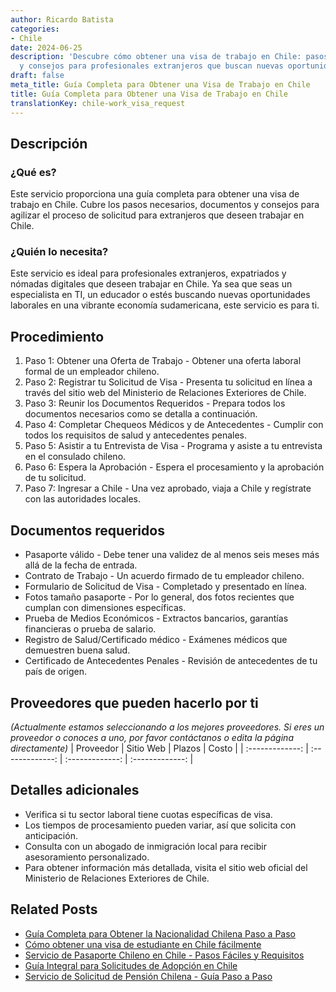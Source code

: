 ```yaml
---
author: Ricardo Batista
categories:
- Chile
date: 2024-06-25
description: 'Descubre cómo obtener una visa de trabajo en Chile: pasos, documentos
  y consejos para profesionales extranjeros que buscan nuevas oportunidades.'
draft: false
meta_title: Guía Completa para Obtener una Visa de Trabajo en Chile
title: Guía Completa para Obtener una Visa de Trabajo en Chile
translationKey: chile-work_visa_request
---
```



## Descripción
### ¿Qué es?
Este servicio proporciona una guía completa para obtener una visa de trabajo en Chile. Cubre los pasos necesarios, documentos y consejos para agilizar el proceso de solicitud para extranjeros que deseen trabajar en Chile.

### ¿Quién lo necesita?
Este servicio es ideal para profesionales extranjeros, expatriados y nómadas digitales que deseen trabajar en Chile. Ya sea que seas un especialista en TI, un educador o estés buscando nuevas oportunidades laborales en una vibrante economía sudamericana, este servicio es para ti.

## Procedimiento

1. Paso 1: Obtener una Oferta de Trabajo - Obtener una oferta laboral formal de un empleador chileno.
2. Paso 2: Registrar tu Solicitud de Visa - Presenta tu solicitud en línea a través del sitio web del Ministerio de Relaciones Exteriores de Chile.
3. Paso 3: Reunir los Documentos Requeridos - Prepara todos los documentos necesarios como se detalla a continuación.
4. Paso 4: Completar Chequeos Médicos y de Antecedentes - Cumplir con todos los requisitos de salud y antecedentes penales.
5. Paso 5: Asistir a tu Entrevista de Visa - Programa y asiste a tu entrevista en el consulado chileno.
6. Paso 6: Espera la Aprobación - Espera el procesamiento y la aprobación de tu solicitud.
7. Paso 7: Ingresar a Chile - Una vez aprobado, viaja a Chile y regístrate con las autoridades locales.

## Documentos requeridos

- Pasaporte válido - Debe tener una validez de al menos seis meses más allá de la fecha de entrada.
- Contrato de Trabajo - Un acuerdo firmado de tu empleador chileno.
- Formulario de Solicitud de Visa - Completado y presentado en línea.
- Fotos tamaño pasaporte - Por lo general, dos fotos recientes que cumplan con dimensiones específicas.
- Prueba de Medios Económicos - Extractos bancarios, garantías financieras o prueba de salario.
- Registro de Salud/Certificado médico - Exámenes médicos que demuestren buena salud.
- Certificado de Antecedentes Penales - Revisión de antecedentes de tu país de origen.

## Proveedores que pueden hacerlo por ti
_(Actualmente estamos seleccionando a los mejores proveedores. Si eres un proveedor o conoces a uno, por favor contáctanos o edita la página directamente)_
| Proveedor        |     Sitio Web     |     Plazos    |       Costo      |
| :-------------: | :-------------: |  :-------------: | :-------------: |

## Detalles adicionales

- Verifica si tu sector laboral tiene cuotas específicas de visa.
- Los tiempos de procesamiento pueden variar, así que solicita con anticipación.
- Consulta con un abogado de inmigración local para recibir asesoramiento personalizado.
- Para obtener información más detallada, visita el sitio web oficial del Ministerio de Relaciones Exteriores de Chile.


## Related Posts

- [Guía Completa para Obtener la Nacionalidad Chilena Paso a Paso](https://tramitit.com/es/guides/chile/solicitud_de_nacionalidad/)
- [Cómo obtener una visa de estudiante en Chile fácilmente](https://tramitit.com/es/guides/chile/solicitud_de_visa_de_estudiante/)
- [Servicio de Pasaporte Chileno en Chile - Pasos Fáciles y Requisitos](https://tramitit.com/es/guides/chile/pasaporte_chileno/)
- [Guía Integral para Solicitudes de Adopción en Chile](https://tramitit.com/es/guides/chile/solicitud_de_adopci%C3%B3n/)
- [Servicio de Solicitud de Pensión Chilena - Guía Paso a Paso](https://tramitit.com/es/guides/chile/solicitud_de_pensi%C3%B3n/)